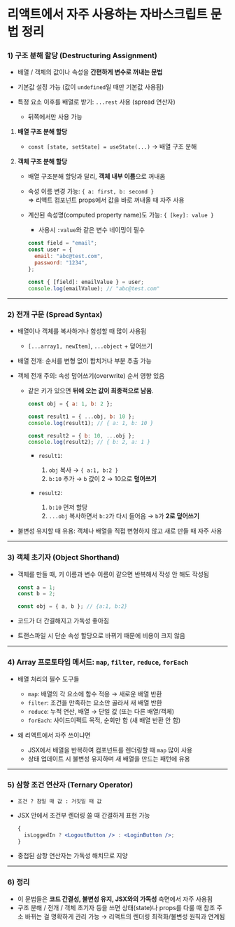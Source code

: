 # 리액트에서 자주 사용하는 자바스크립트 문법 정리

### 1) 구조 분해 할당 (Destructuring Assignment)

- 배열 / 객체의 값이나 속성을 **간편하게 변수로 꺼내는 문법**

- 기본값 설정 가능 (값이 `undefined`일 때만 기본값 사용됨)
- 특정 요소 이후를 배열로 받기: `...rest` 사용 (spread 연산자)
  - 뒤쪽에서만 사용 가능

1. **배열 구조 분해 할당**

   - `const [state, setState] = useState(...)` → 배열 구조 분해

2. **객체 구조 분해 할당**

   - 배열 구조분해 할당과 달리, **객체 내부 이름**으로 꺼내옴
   - 속성 이름 변경 가능: `{ a: first, b: second }`  
     ⇒ 리액트 컴포넌트 props에서 값을 바로 꺼내올 때 자주 사용
   - 계산된 속성명(computed property name)도 가능: `{ [key]: value }`

     - 사용시 `:value`와 같은 변수 네이밍이 필수

     ```js
     const field = "email";
     const user = {
       email: "abc@test.com",
       password: "1234",
     };

     const { [field]: emailValue } = user;
     console.log(emailValue); // "abc@test.com"
     ```

---

### 2) 전개 구문 (Spread Syntax)

- 배열이나 객체를 복사하거나 합성할 때 많이 사용됨

  - `[...array1, newItem]`, `...object` + 덮어쓰기

- 배열 전개: 순서를 변형 없이 합치거나 부분 추출 가능
- 객체 전개 주의: 속성 덮어쓰기(overwrite) 순서 영향 있음

  - 같은 키가 있으면 **뒤에 오는 값이 최종적으로 남음**.

    ```js
    const obj = { a: 1, b: 2 };

    const result1 = { ...obj, b: 10 };
    console.log(result1); // { a: 1, b: 10 }

    const result2 = { b: 10, ...obj };
    console.log(result2); // { b: 2, a: 1 }
    ```

    - `result1`:

      1. `obj` 복사 → `{ a:1, b:2 }`
      2. `b:10` 추가 → `b` 값이 2 → 10으로 **덮어쓰기**

    - `result2`:

      1. `b:10` 먼저 할당
      2. `...obj` 복사하면서 `b:2`가 다시 들어옴 → `b`가 **2로 덮어쓰기**

- 불변성 유지할 때 유용: 객체나 배열을 직접 변형하지 않고 새로 만들 때 자주 사용

---

### 3) 객체 초기자 (Object Shorthand)

- 객체를 만들 때, 키 이름과 변수 이름이 같으면 반복해서 작성 안 해도 작성됨

  ```js
  const a = 1;
  const b = 2;

  const obj = { a, b }; // {a:1, b:2}
  ```

- 코드가 더 간결해지고 가독성 좋아짐
- 트랜스파일 시 단순 속성 할당으로 바뀌기 때문에 비용이 크지 않음

---

### 4) Array 프로토타입 메서드: `map`, `filter`, `reduce`, `forEach`

- 배열 처리의 필수 도구들

  - `map`: 배열의 각 요소에 함수 적용 → 새로운 배열 반환
  - `filter`: 조건을 만족하는 요소만 골라서 새 배열 반환
  - `reduce`: 누적 연산, 배열 → 단일 값 (또는 다른 배열/객체)
  - `forEach`: 사이드이펙트 목적, 순회만 함 (새 배열 반환 안 함)

- 왜 리액트에서 자주 쓰이냐면

  - JSX에서 배열을 반복하여 컴포넌트를 렌더링할 때 `map` 많이 사용
  - 상태 업데이트 시 불변성 유지하며 새 배열을 만드는 패턴에 유용

---

### 5) 삼항 조건 연산자 (Ternary Operator)

- `조건 ? 참일 때 값 : 거짓일 때 값`
- JSX 안에서 조건부 렌더링 쓸 때 간결하게 표현 가능

  ```jsx
  {
    isLoggedIn ? <LogoutButton /> : <LoginButton />;
  }
  ```

- 중첩된 삼항 연산자는 가독성 해치므로 지양
 
---

### 6) 정리

- 이 문법들은 **코드 간결성, 불변성 유지, JSX와의 가독성** 측면에서 자주 사용됨
- 구조 분해 / 전개 / 객체 초기자 등을 쓰면 상태(state)나 props를 다룰 때 참조 주소 바뀌는 걸 명확하게 관리 가능 → 리액트의 렌더링 최적화/불변성 원칙과 연계됨
